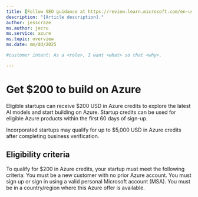 ```yaml
---
title: [Follow SEO guidance at https://review.learn.microsoft.com/en-us/help/platform/seo-meta-title]
description: "[Article description]."
author: jesscraze
ms.author: jecru
ms.service: azure
ms.topic: overview
ms.date: mm/dd/2025

#customer intent: As a <role>, I want <what> so that <why>.

---
```


# Get $200 to build on Azure
Eligible startups can receive $200 USD in Azure credits to explore the latest AI models and start building on Azure. Startup credits can be used for eligible Azure products within the first 60 days of sign-up. 

Incorporated startups may qualify for up to $5,000 USD in Azure credits after completing business verification.

## Eligibility criteria
To qualify for $200 in Azure credits, your startup must meet the following criteria: 
You must be a new customer with no prior Azure account. 
You must sign up or sign in using a valid personal Microsoft account (MSA).
You must be in a country/region where this Azure offer is available.
